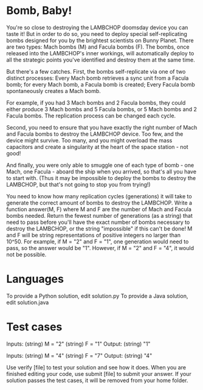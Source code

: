 Bomb, Baby!
===========

You're so close to destroying the LAMBCHOP doomsday device you can taste it! But in order to do so, you need to deploy special self-replicating bombs designed for you by 
the brightest scientists on Bunny Planet. There are two types: Mach bombs (M) and Facula bombs (F). The bombs, once released into the LAMBCHOP's inner workings, will 
automatically deploy to all the strategic points you've identified and destroy them at the same time. 

But there's a few catches. First, the bombs self-replicate via one of two distinct processes: 
Every Mach bomb retrieves a sync unit from a Facula bomb; for every Mach bomb, a Facula bomb is created;
Every Facula bomb spontaneously creates a Mach bomb.

For example, if you had 3 Mach bombs and 2 Facula bombs, they could either produce 3 Mach bombs and 5 Facula bombs, or 5 Mach bombs and 2 Facula bombs. The replication process 
can be changed each cycle. 

Second, you need to ensure that you have exactly the right number of Mach and Facula bombs to destroy the LAMBCHOP device. Too few, and the device might survive. Too many, and 
you might overload the mass capacitors and create a singularity at the heart of the space station - not good! 

And finally, you were only able to smuggle one of each type of bomb - one Mach, one Facula - aboard the ship when you arrived, so that's all you have to start with. (Thus 
it may be impossible to deploy the bombs to destroy the LAMBCHOP, but that's not going to stop you from trying!) 

You need to know how many replication cycles (generations) it will take to generate the correct amount of bombs to destroy the LAMBCHOP. Write a function answer(M, F) where M 
and F are the number of Mach and Facula bombs needed. Return the fewest number of generations (as a string) that need to pass before you'll have the exact number of bombs 
necessary to destroy the LAMBCHOP, or the string "impossible" if this can't be done! M and F will be string representations of positive integers no larger than 
10^50. For example, if M = "2" and F = "1", one generation would need to pass, so the answer would be "1". However, if M = "2" and F = 
"4", it would not be possible.

Languages
=========

To provide a Python solution, edit solution.py
To provide a Java solution, edit solution.java

Test cases
==========
Inputs:
    (string) M = "2"
    (string) F = "1"
Output:
    (string) "1"

Inputs:
    (string) M = "4"
    (string) F = "7"
Output:
    (string) "4"

Use verify [file] to test your solution and see how it does. When you are finished editing your code, use submit [file] to submit your answer. If your solution passes the test 
cases, it will be removed from your home folder.
